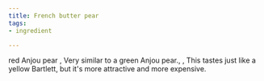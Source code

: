 ```yaml
---
title: French butter pear
tags:
- ingredient

---
```

red Anjou pear , Very similar to a green Anjou pear., , This tastes just like a yellow Bartlett, but it's more attractive and more expensive.
